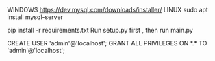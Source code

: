 WINDOWS https://dev.mysql.com/downloads/installer/
LINUX sudo apt install mysql-server

pip install -r requirements.txt
Run setup.py first , then run main.py 


CREATE USER 'admin'@'localhost';
GRANT ALL PRIVILEGES ON \*.\* TO 'admin'@'localhost';
